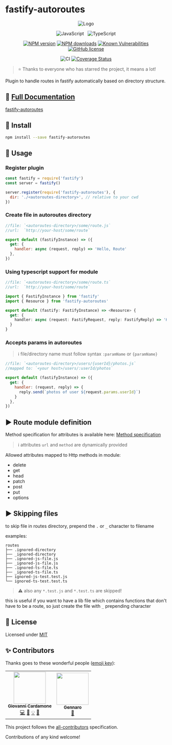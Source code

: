 # fastify-autoroutes

<div align="center">

![Logo](./logo.png)

![JavaScript](https://img.shields.io/badge/ES6-Supported-yellow.svg?style=for-the-badge&logo=JavaScript) &nbsp; ![TypeScript](https://img.shields.io/badge/TypeScript-Supported-blue.svg?style=for-the-badge)

[![NPM version](https://img.shields.io/npm/v/fastify-autoroutes.svg?style=flat)](https://www.npmjs.com/package/fastify-autoroutes)
[![NPM downloads](https://img.shields.io/npm/dm/fastify-autoroutes.svg?style=flat)](https://www.npmjs.com/package/fastify-autoroutes)
[![Known Vulnerabilities](https://snyk.io/test/github/GiovanniCardamone/fastify-autoroutes/badge.svg)](https://snyk.io/test/github/GiovanniCardamone/fastify-autoroutes)
[![GitHub license](https://img.shields.io/github/license/GiovanniCardamone/fastify-autoroutes.svg)](https://github.com/GiovanniCardamone/fastify-autoroutes/blob/master/LICENSE)

![CI](https://github.com/GiovanniCardamone/fastify-autoroutes/workflows/CI/badge.svg?branch=master)
[![Coverage Status](https://coveralls.io/repos/github/GiovanniCardamone/fastify-autoroutes/badge.svg?branch=master)](https://coveralls.io/github/GiovanniCardamone/fastify-autoroutes?branch=master)

</div>

> :star: Thanks to everyone who has starred the project, it means a lot!

Plugin to handle routes in fastify automatically based on directory structure.

## :newspaper: **[Full Documentation](https://giovannicardamone.github.io/fastify-autoroutes/)**

[fastify-autoroutes](https://giovannicardamone.github.io/fastify-autoroutes/)

## :rocket: Install

```sh
npm install --save fastify-autoroutes
```

## :blue_book: Usage

### Register plugin

```js
const fastify = require('fastify')
const server = fastify()

server.register(require('fastify-autoroutes'), {
  dir: './<autoroutes-directory>', // relative to your cwd
})
```

### Create file in autoroutes directory

```js
//file: `<autoroutes-directory>/some/route.js`
//url:  `http://your-host/some/route`

export default (fastifyInstance) => ({
  get: {
    handler: async (request, reply) => 'Hello, Route'
  },
})
```

### Using typescript support for module

```typescript
//file: `<autoroutes-directory>/some/route.ts`
//url:  `http://your-host/some/route`

import { FastifyInstance } from 'fastify'
import { Resource } from 'fastify-autoroutes'

export default (fastify: FastifyInstance) => <Resource> {
  get: {
    handler: async (request: FastifyRequest, reply: FastifyReply) => 'Hello, Route!'
  }
}
```

### Accepts params in autoroutes

> :information_source: file/directory name must follow syntax `:paramName` or `{paramName}`

```js
//file: `<autoroutes-directory>/users/{userId}/photos.js`
//mapped to: `<your host>/users/:userId/photos`

export default (fastifyInstance) => ({
  get: {
    handler: (request, reply) => {
      reply.send(`photos of user ${request.params.userId}`)
    }
  },
})
```

## :arrow_forward: Route module definition

Method specification for attributes is available here: [Method specification](https://www.fastify.io/docs/latest/Routes/#full-declaration)

> :information_source: attributes `url` and `method` are dynamically provided

Allowed attributes mapped to Http methods in module:

- delete
- get
- head
- patch
- post
- put
- options

## :arrow_forward: Skipping files

to skip file in routes directory, prepend the `.` or `_` character to filename

examples:

```text
routes
├── .ignored-directory
├── _ignored-directory
├── .ignored-js-file.js
├── _ignored-js-file.js
├── .ignored-ts-file.ts
├── _ignored-ts-file.ts
├── ignored-js-test.test.js
└── ignored-ts-test.test.ts
```
> :warning: also any `*.test.js` and `*.test.ts` are skipped!

this is useful if you want to have a lib file which contains functions that don't have to be a route, so just create the file with `_` prepending character

## :page_facing_up: License

Licensed under [MIT](./LICENSE)

## :sparkles: Contributors

Thanks goes to these wonderful people ([emoji key](https://allcontributors.org/docs/en/emoji-key)):

<!-- ALL-CONTRIBUTORS-LIST:START - Do not remove or modify this section -->
<!-- prettier-ignore-start -->
<!-- markdownlint-disable -->
<table>
  <tr>
    <td align="center"><a href="http://giovannicardamone.github.io"><img src="https://avatars0.githubusercontent.com/u/5117748?v=4" width="100px;" alt=""/><br /><sub><b>Giovanni Cardamone</b></sub></a><br /><a href="https://github.com/GiovanniCardamone/fastify-autoroutes/commits?author=GiovanniCardamone" title="Code">💻</a> <a href="https://github.com/GiovanniCardamone/fastify-autoroutes/commits?author=GiovanniCardamone" title="Documentation">📖</a> <a href="#example-GiovanniCardamone" title="Examples">💡</a> <a href="#maintenance-GiovanniCardamone" title="Maintenance">🚧</a></td>
    <td align="center"><a href="https://github.com/genbs"><img src="https://avatars0.githubusercontent.com/u/6159598?v=4" width="100px;" alt=""/><br /><sub><b>Gennaro</b></sub></a><br /><a href="#design-genbs" title="Design">🎨</a></td>
  </tr>
</table>

<!-- markdownlint-enable -->
<!-- prettier-ignore-end -->
<!-- ALL-CONTRIBUTORS-LIST:END -->

This project follows the [all-contributors](https://github.com/all-contributors/all-contributors) specification.

Contributions of any kind welcome!
